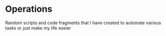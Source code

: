 # Operations
Random scripts and code fragments that I have created to automate various tasks or just make my life easier
